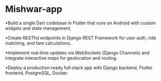 # Mishwar-app
•Build a single Dart codebase in Flutter that runs on Android with custom widgets and state
 management.
 
 •Create RESTful endpoints in Django REST Framework for user auth, ride matching, and fare
 calculations.
 
 •Implement real‑time updates via WebSockets (Django Channels) and integrate interactive maps for
 geolocation and routing.
 
 •Deploy a production‑ready full‑stack app with Django backend, Flutter frontend, PostgreSQL, Docker.

